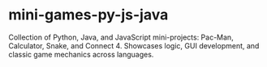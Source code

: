 # mini-games-py-js-java
Collection of Python, Java, and JavaScript mini-projects: Pac-Man, Calculator, Snake, and Connect 4. Showcases logic, GUI development, and classic game mechanics across languages.
